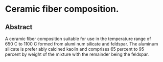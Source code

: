 # Ceramic fiber composition.

## Abstract
A ceramic fiber composition suitable for use in the temperature range of 650 C to 1100 C formed from alumi num silicate and feldspar. The aluminum silicate is prefer ably calcined kaolin and comprises 65 percent to 95 percent by weight of the mixture with the remainder being the feldspar.